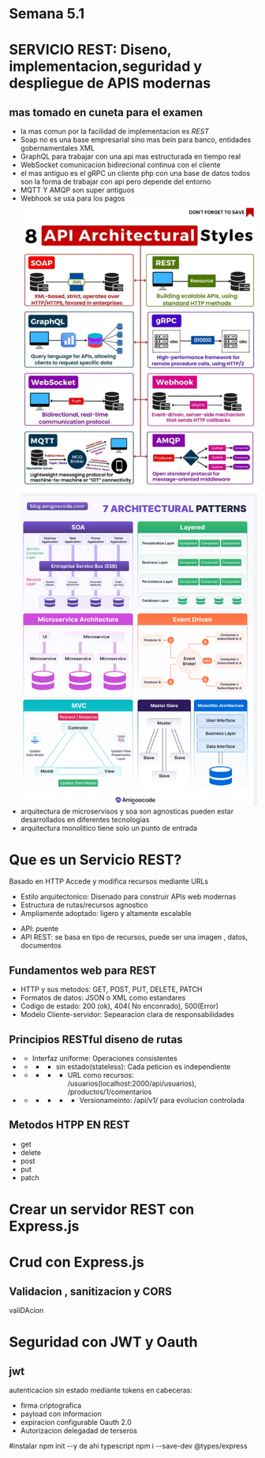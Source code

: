 # Semana 5.1
# SERVICIO REST: Diseno, implementacion,seguridad y despliegue de APIS modernas
## mas tomado en cuneta para el examen
 - la mas comun por la facilidad de implementacion es *REST* 
 - Soap no es una base empresarial sino mas bein para banco, entidades gobernamentales XML
 - GraphQL para trabajar con una api mas estructurada en tiempo real
 - WebSocket comunicacion bidirecional continua con el cliente
 - el mas antiguo es el gRPC un cliente php con una base de datos
 todos son la forma de trabajar con api pero depende del entorno
- MQTT Y AMQP son super antiguos  
- Webhook se usa para los pagos
![Diagrama de arquitectura](./arquitectura.jpg)
![Animación demostrativa](./e6626ab7-ffda-4bec-b2ed-1ae626df5e7e_644x848.gif)
- arquitectura de microservisos y soa son agnosticas pueden estar desarrollados en diferentes tecnologias
- arquitectura monolitico tiene solo un punto de entrada
# Que es un Servicio REST?
Basado en HTTP Accede y modifica recursos mediante URLs
- Estilo arquitectonico: Disenado para construir APIs web modernas
- Estructura de rutas/recursos agnostico
- Ampliamente adoptado: ligero y altamente escalable
* API: puente
* API REST: se basa en tipo de recursos, puede ser una imagen , datos, documentos
## Fundamentos web para REST
- HTTP y sus metodos: GET, POST, PUT, DELETE, PATCH
- Formatos de datos: JSON o XML como estandares
- Codigo de estado: 200 (ok), 404( No enconrado), 500(Error)
- Modelo Cliente-servidor: Sepearacion clara de responsabilidades
## Principios RESTful  diseno de rutas
- *  Interfaz uniforme: Operaciones consistentes
- - * * sin estado(stateless): Cada peticion es independiente
- - * * * URL como recursos: /usuarios(localhost:2000/api/usuarios), /productos/1/comentarios
- - * * * * Versionameinto: /api/v1/ para evolucion controlada
## Metodos HTPP EN REST
- get
- delete
- post
- put
- patch 
# Crear un servidor REST con Express.js
# Crud con Express.js
## Validacion , sanitizacion y CORS
valiDAcion
# Seguridad con JWT y Oauth
## jwt
autenticacion sin estado mediante tokens en cabeceras:
- firma criptografica
- payload con informacion
- expiracion configurable
Oauth 2.0
- Autorizacion delegadad de terseros

#instalar 
npm init --y
de ahi typescript
 npm i --save-dev @types/express
 